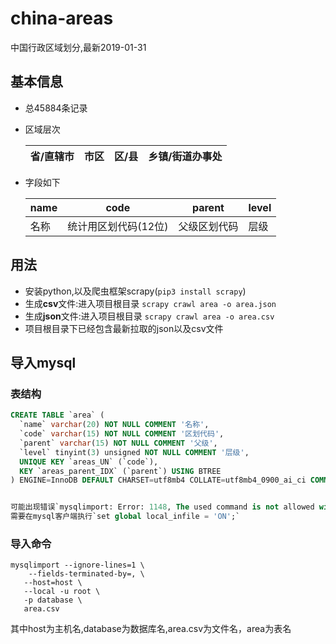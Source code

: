 
# china-areas
中国行政区域划分,最新2019-01-31

## 基本信息

* 总45884条记录
* 区域层次

    |省/直辖市|市区|区/县|乡镇/街道办事处|
    |---|---|---|---|
* 字段如下

    |name|code|parent|level|
    |---|---|---|---|
    |名称|统计用区划代码(12位)|父级区划代码|层级|
    

## 用法

* 安装python,以及爬虫框架scrapy(`pip3 install scrapy`)
* 生成**csv**文件:进入项目根目录 `scrapy crawl area -o area.json`
* 生成**json**文件:进入项目根目录 `scrapy crawl area -o area.csv`
* 项目根目录下已经包含最新拉取的json以及csv文件

## 导入mysql

### 表结构

```sql
CREATE TABLE `area` (
  `name` varchar(20) NOT NULL COMMENT '名称',
  `code` varchar(15) NOT NULL COMMENT '区划代码',
  `parent` varchar(15) NOT NULL COMMENT '父级',
  `level` tinyint(3) unsigned NOT NULL COMMENT '层级',
  UNIQUE KEY `areas_UN` (`code`),
  KEY `areas_parent_IDX` (`parent`) USING BTREE
) ENGINE=InnoDB DEFAULT CHARSET=utf8mb4 COLLATE=utf8mb4_0900_ai_ci COMMENT='中国区域划分表'


可能出现错误`mysqlimport: Error: 1148, The used command is not allowed with this MySQL version`
需要在mysql客户端执行`set global local_infile = 'ON';`
```

### 导入命令

```shell
mysqlimport --ignore-lines=1 \
    --fields-terminated-by=, \
   --host=host \
   --local -u root \
   -p database \
   area.csv
```

其中host为主机名,database为数据库名,area.csv为文件名，area为表名
